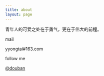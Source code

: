 ```yaml
---
title: about
layout: page
---
```



青年人的可爱之处在于勇气，更在于伟大的前程。

mail 

yyongtai#163.com

follow me

[@douban](http://www.douban.com/people/yytv5/)


